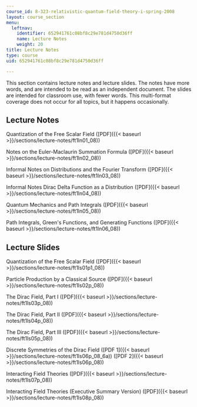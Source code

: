 ```yaml
---
course_id: 8-323-relativistic-quantum-field-theory-i-spring-2008
layout: course_section
menu:
  leftnav:
    identifier: 652941761c08bf8c29e781d4750d36ff
    name: Lecture Notes
    weight: 20
title: Lecture Notes
type: course
uid: 652941761c08bf8c29e781d4750d36ff

---
```


This section contains lecture notes and lecture slides. The notes have more words, and are intended to be read as an independent document. The slides are intended for classroom use, with fewer words. This multi-format coverage does not occur for all topics, but it happens occasionally.

Lecture Notes
-------------

Quantization of the Free Scalar Field ([PDF]({{< baseurl >}}/sections/lecture-notes/ft1ln01_08))

Notes on the Euler-Maclaurin Summation Formula ([PDF]({{< baseurl >}}/sections/lecture-notes/ft1ln02_08))

Informal Notes on Distributions and the Fourier Transform ([PDF]({{< baseurl >}}/sections/lecture-notes/ft1ln03_08))

Informal Notes Dirac Delta Function as a Distribution ([PDF]({{< baseurl >}}/sections/lecture-notes/ft1ln04_08))

Quantum Mechanics and Path Integrals ([PDF]({{< baseurl >}}/sections/lecture-notes/ft1ln05_08))

Path Integrals, Green's Functions, and Generating Functions ([PDF]({{< baseurl >}}/sections/lecture-notes/ft1ln06_08))

Lecture Slides
--------------

Quantization of the Free Scalar Field ([PDF]({{< baseurl >}}/sections/lecture-notes/ft1ls01p1_08))

Particle Production by a Classical Source ([PDF]({{< baseurl >}}/sections/lecture-notes/ft1ls02p_08))

The Dirac Field, Part I ([PDF]({{< baseurl >}}/sections/lecture-notes/ft1ls03p_08))

The Dirac Field, Part II ([PDF]({{< baseurl >}}/sections/lecture-notes/ft1ls04p_08))

The Dirac Field, Part III ([PDF]({{< baseurl >}}/sections/lecture-notes/ft1ls05p_08))

Discrete Symmetries of the Dirac Field ([PDF 1]({{< baseurl >}}/sections/lecture-notes/ft1ls06p_08_6a)) ([PDF 2]({{< baseurl >}}/sections/lecture-notes/ft1ls06p_08))

Interacting Field Theories ([PDF]({{< baseurl >}}/sections/lecture-notes/ft1ls07p_08))

Interacting Field Theories (Executive Summary Version) ([PDF]({{< baseurl >}}/sections/lecture-notes/ft1ls08p_08))
